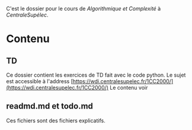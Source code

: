C'est le dossier pour le cours de *Algorithmique et Complexité* à *CentraleSupélec*.
# Contenu
## TD
Ce dossier contient les exercices de TD fait avec le code python.
Le sujet est accessible à l'address [https://wdi.centralesupelec.fr/1CC2000/](https://wdi.centralesupelec.fr/1CC2000/)
Le contenu voir 
## readmd.md et todo.md
Ces fichiers sont des fichiers explicatifs.
